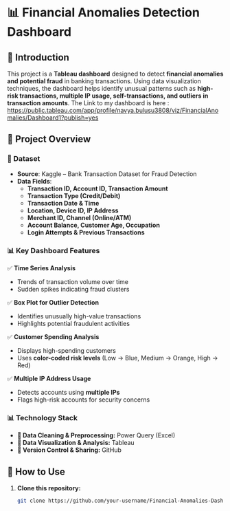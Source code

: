 # 📊 Financial Anomalies Detection Dashboard

## 📝 Introduction
This project is a **Tableau dashboard** designed to detect **financial anomalies and potential fraud** in banking transactions. Using data visualization techniques, the dashboard helps identify unusual patterns such as **high-risk transactions, multiple IP usage, self-transactions, and outliers in transaction amounts**.
The Link to my dashboard is here : https://public.tableau.com/app/profile/navya.bulusu3808/viz/FinancialAnomalies/Dashboard1?publish=yes

## 🚀 Project Overview
### **📂 Dataset**
- **Source**: Kaggle – Bank Transaction Dataset for Fraud Detection
- **Data Fields**:
  - **Transaction ID, Account ID, Transaction Amount**
  - **Transaction Type (Credit/Debit)**
  - **Transaction Date & Time**
  - **Location, Device ID, IP Address**
  - **Merchant ID, Channel (Online/ATM)**
  - **Account Balance, Customer Age, Occupation**
  - **Login Attempts & Previous Transactions**

### **📊 Key Dashboard Features**
✅ **Time Series Analysis**  
   - Trends of transaction volume over time  
   - Sudden spikes indicating fraud clusters  

✅ **Box Plot for Outlier Detection**  
   - Identifies unusually high-value transactions  
   - Highlights potential fraudulent activities  

✅ **Customer Spending Analysis**  
   - Displays high-spending customers  
   - Uses **color-coded risk levels** (Low → Blue, Medium → Orange, High → Red)  

✅ **Multiple IP Address Usage**  
   - Detects accounts using **multiple IPs**  
   - Flags high-risk accounts for security concerns  
 

### **📊 Technology Stack**
- **🔹 Data Cleaning & Preprocessing:** Power Query (Excel)  
- **🔹 Data Visualization & Analysis:** Tableau  
- **🔹 Version Control & Sharing:** GitHub  

## 📂 How to Use
1. **Clone this repository:**
   ```bash
   git clone https://github.com/your-username/Financial-Anomalies-Dashboard.git
